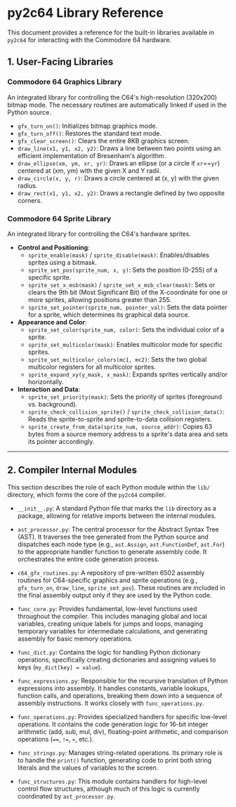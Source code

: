 # py2c64 Library Reference

This document provides a reference for the built-in libraries available in `py2c64` for interacting with the Commodore 64 hardware.

## 1. User-Facing Libraries

### Commodore 64 Graphics Library
An integrated library for controlling the C64's high-resolution (320x200) bitmap mode. The necessary routines are automatically linked if used in the Python source.

-   `gfx_turn_on()`: Initializes bitmap graphics mode.
-   `gfx_turn_off()`: Restores the standard text mode.
-   `gfx_clear_screen()`: Clears the entire 8KB graphics screen.
-   `draw_line(x1, y1, x2, y2)`: Draws a line between two points using an efficient implementation of Bresenham's algorithm.
-   `draw_ellipse(xm, ym, xr, yr)`: Draws an ellipse (or a circle if `xr`==`yr`) centered at (xm, ym) with the given X and Y radii.
-   `draw_circle(x, y, r)`: Draws a circle centered at (x, y) with the given radius.
-   `draw_rect(x1, y1, x2, y2)`: Draws a rectangle defined by two opposite corners.

### Commodore 64 Sprite Library
An integrated library for controlling the C64's hardware sprites.

-   **Control and Positioning**:
    -   `sprite_enable(mask)` / `sprite_disable(mask)`: Enables/disables sprites using a bitmask.
    -   `sprite_set_pos(sprite_num, x, y)`: Sets the position (0-255) of a specific sprite.
    -   `sprite_set_x_msb(mask)` / `sprite_set_x_msb_clear(mask)`: Sets or clears the 9th bit (Most Significant Bit) of the X-coordinate for one or more sprites, allowing positions greater than 255.
    -   `sprite_set_pointer(sprite_num, pointer_val)`: Sets the data pointer for a sprite, which determines its graphical data source.
-   **Appearance and Color**:
    -   `sprite_set_color(sprite_num, color)`: Sets the individual color of a sprite.
    -   `sprite_set_multicolor(mask)`: Enables multicolor mode for specific sprites.
    -   `sprite_set_multicolor_colors(mc1, mc2)`: Sets the two global multicolor registers for all multicolor sprites.
    -   `sprite_expand_xy(y_mask, x_mask)`: Expands sprites vertically and/or horizontally.
-   **Interaction and Data**:
    -   `sprite_set_priority(mask)`: Sets the priority of sprites (foreground vs. background).
    -   `sprite_check_collision_sprite()` / `sprite_check_collision_data()`: Reads the sprite-to-sprite and sprite-to-data collision registers.
    -   `sprite_create_from_data(sprite_num, source_addr)`: Copies 63 bytes from a source memory address to a sprite's data area and sets its pointer accordingly.

---

## 2. Compiler Internal Modules

This section describes the role of each Python module within the `lib/` directory, which forms the core of the `py2c64` compiler.

-   `__init__.py`: A standard Python file that marks the `lib` directory as a package, allowing for relative imports between the internal modules.

-   `ast_processor.py`: The central processor for the Abstract Syntax Tree (AST). It traverses the tree generated from the Python source and dispatches each node type (e.g., `ast.Assign`, `ast.FunctionDef`, `ast.For`) to the appropriate handler function to generate assembly code. It orchestrates the entire code generation process.

-   `c64_gfx_routines.py`: A repository of pre-written 6502 assembly routines for C64-specific graphics and sprite operations (e.g., `gfx_turn_on`, `draw_line`, `sprite_set_pos`). These routines are included in the final assembly output only if they are used by the Python code.

-   `func_core.py`: Provides fundamental, low-level functions used throughout the compiler. This includes managing global and local variables, creating unique labels for jumps and loops, managing temporary variables for intermediate calculations, and generating assembly for basic memory operations.

-   `func_dict.py`: Contains the logic for handling Python dictionary operations, specifically creating dictionaries and assigning values to keys (`my_dict[key] = value`).

-   `func_expressions.py`: Responsible for the recursive translation of Python expressions into assembly. It handles constants, variable lookups, function calls, and operations, breaking them down into a sequence of assembly instructions. It works closely with `func_operations.py`.

-   `func_operations.py`: Provides specialized handlers for specific low-level operations. It contains the code generation logic for 16-bit integer arithmetic (add, sub, mul, div), floating-point arithmetic, and comparison operations (`==`, `!=`, `<`, etc.).

-   `func_strings.py`: Manages string-related operations. Its primary role is to handle the `print()` function, generating code to print both string literals and the values of variables to the screen.

-   `func_structures.py`: This module contains handlers for high-level control flow structures, although much of this logic is currently coordinated by `ast_processor.py`.